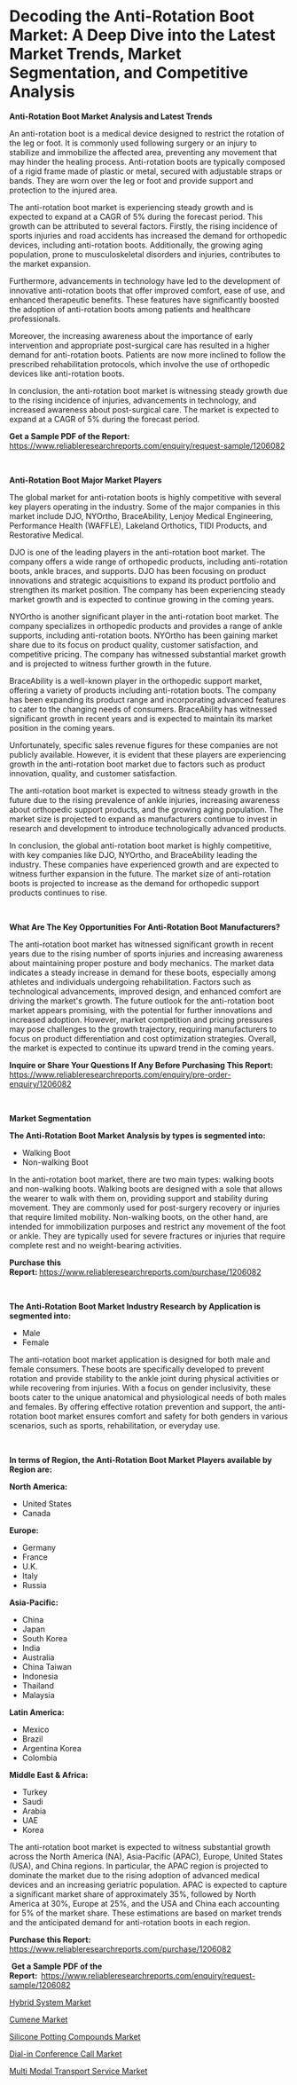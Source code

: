 <p><h1>Decoding the Anti-Rotation Boot Market: A Deep Dive into the Latest Market Trends, Market Segmentation, and Competitive Analysis</h1></p><p><strong>Anti-Rotation Boot Market Analysis and Latest Trends</strong></p>
<p><p>An anti-rotation boot is a medical device designed to restrict the rotation of the leg or foot. It is commonly used following surgery or an injury to stabilize and immobilize the affected area, preventing any movement that may hinder the healing process. Anti-rotation boots are typically composed of a rigid frame made of plastic or metal, secured with adjustable straps or bands. They are worn over the leg or foot and provide support and protection to the injured area.</p><p>The anti-rotation boot market is experiencing steady growth and is expected to expand at a CAGR of 5% during the forecast period. This growth can be attributed to several factors. Firstly, the rising incidence of sports injuries and road accidents has increased the demand for orthopedic devices, including anti-rotation boots. Additionally, the growing aging population, prone to musculoskeletal disorders and injuries, contributes to the market expansion.</p><p>Furthermore, advancements in technology have led to the development of innovative anti-rotation boots that offer improved comfort, ease of use, and enhanced therapeutic benefits. These features have significantly boosted the adoption of anti-rotation boots among patients and healthcare professionals.</p><p>Moreover, the increasing awareness about the importance of early intervention and appropriate post-surgical care has resulted in a higher demand for anti-rotation boots. Patients are now more inclined to follow the prescribed rehabilitation protocols, which involve the use of orthopedic devices like anti-rotation boots.</p><p>In conclusion, the anti-rotation boot market is witnessing steady growth due to the rising incidence of injuries, advancements in technology, and increased awareness about post-surgical care. The market is expected to expand at a CAGR of 5% during the forecast period.</p></p>
<p><strong>Get a Sample PDF of the Report:&nbsp;</strong> <a href="https://www.reliableresearchreports.com/enquiry/request-sample/1206082">https://www.reliableresearchreports.com/enquiry/request-sample/1206082</a></p>
<p>&nbsp;</p>
<p><strong>Anti-Rotation Boot Major Market Players</strong></p>
<p><p>The global market for anti-rotation boots is highly competitive with several key players operating in the industry. Some of the major companies in this market include DJO, NYOrtho, BraceAbility, Lenjoy Medical Engineering, Performance Health (WAFFLE), Lakeland Orthotics, TIDI Products, and Restorative Medical.</p><p>DJO is one of the leading players in the anti-rotation boot market. The company offers a wide range of orthopedic products, including anti-rotation boots, ankle braces, and supports. DJO has been focusing on product innovations and strategic acquisitions to expand its product portfolio and strengthen its market position. The company has been experiencing steady market growth and is expected to continue growing in the coming years.</p><p>NYOrtho is another significant player in the anti-rotation boot market. The company specializes in orthopedic products and provides a range of ankle supports, including anti-rotation boots. NYOrtho has been gaining market share due to its focus on product quality, customer satisfaction, and competitive pricing. The company has witnessed substantial market growth and is projected to witness further growth in the future.</p><p>BraceAbility is a well-known player in the orthopedic support market, offering a variety of products including anti-rotation boots. The company has been expanding its product range and incorporating advanced features to cater to the changing needs of consumers. BraceAbility has witnessed significant growth in recent years and is expected to maintain its market position in the coming years.</p><p>Unfortunately, specific sales revenue figures for these companies are not publicly available. However, it is evident that these players are experiencing growth in the anti-rotation boot market due to factors such as product innovation, quality, and customer satisfaction.</p><p>The anti-rotation boot market is expected to witness steady growth in the future due to the rising prevalence of ankle injuries, increasing awareness about orthopedic support products, and the growing aging population. The market size is projected to expand as manufacturers continue to invest in research and development to introduce technologically advanced products.</p><p>In conclusion, the global anti-rotation boot market is highly competitive, with key companies like DJO, NYOrtho, and BraceAbility leading the industry. These companies have experienced growth and are expected to witness further expansion in the future. The market size of anti-rotation boots is projected to increase as the demand for orthopedic support products continues to rise.</p></p>
<p>&nbsp;</p>
<p><strong>What Are The Key Opportunities For Anti-Rotation Boot Manufacturers?</strong></p>
<p><p>The anti-rotation boot market has witnessed significant growth in recent years due to the rising number of sports injuries and increasing awareness about maintaining proper posture and body mechanics. The market data indicates a steady increase in demand for these boots, especially among athletes and individuals undergoing rehabilitation. Factors such as technological advancements, improved design, and enhanced comfort are driving the market's growth. The future outlook for the anti-rotation boot market appears promising, with the potential for further innovations and increased adoption. However, market competition and pricing pressures may pose challenges to the growth trajectory, requiring manufacturers to focus on product differentiation and cost optimization strategies. Overall, the market is expected to continue its upward trend in the coming years.</p></p>
<p><strong>Inquire or Share Your Questions If Any Before Purchasing This Report:</strong> <a href="https://www.reliableresearchreports.com/enquiry/pre-order-enquiry/1206082">https://www.reliableresearchreports.com/enquiry/pre-order-enquiry/1206082</a></p>
<p>&nbsp;</p>
<p><strong>Market Segmentation</strong></p>
<p><strong>The Anti-Rotation Boot Market Analysis by types is segmented into:</strong></p>
<p><ul><li>Walking Boot</li><li>Non-walking Boot</li></ul></p>
<p><p>In the anti-rotation boot market, there are two main types: walking boots and non-walking boots. Walking boots are designed with a sole that allows the wearer to walk with them on, providing support and stability during movement. They are commonly used for post-surgery recovery or injuries that require limited mobility. Non-walking boots, on the other hand, are intended for immobilization purposes and restrict any movement of the foot or ankle. They are typically used for severe fractures or injuries that require complete rest and no weight-bearing activities.</p></p>
<p><strong>Purchase this Report:&nbsp;</strong><a href="https://www.reliableresearchreports.com/purchase/1206082">https://www.reliableresearchreports.com/purchase/1206082</a></p>
<p>&nbsp;</p>
<p><strong>The Anti-Rotation Boot Market Industry Research by Application is segmented into:</strong></p>
<p><ul><li>Male</li><li>Female</li></ul></p>
<p><p>The anti-rotation boot market application is designed for both male and female consumers. These boots are specifically developed to prevent rotation and provide stability to the ankle joint during physical activities or while recovering from injuries. With a focus on gender inclusivity, these boots cater to the unique anatomical and physiological needs of both males and females. By offering effective rotation prevention and support, the anti-rotation boot market ensures comfort and safety for both genders in various scenarios, such as sports, rehabilitation, or everyday use.</p></p>
<p>&nbsp;</p>
<p><strong>In terms of Region, the Anti-Rotation Boot Market Players available by Region are:</strong></p>
<p>
    <p> <strong> North America: </strong>
        <ul>
            <li>United States</li>
            <li>Canada</li>
        </ul>
        </p> 
    <p> <strong> Europe: </strong>
        <ul>
            <li>Germany</li>
            <li>France</li>
            <li>U.K.</li>
            <li>Italy</li>
            <li>Russia</li>
        </ul>
        </p> 
    <p> <strong> Asia-Pacific: </strong>
        <ul>
            <li>China</li>
            <li>Japan</li>
            <li>South Korea</li>
            <li>India</li>
            <li>Australia</li>
            <li>China Taiwan</li>
            <li>Indonesia</li>
            <li>Thailand</li>
            <li>Malaysia</li>
        </ul>
        </p> 
    <p> <strong> Latin America: </strong>
        <ul>
            <li>Mexico</li>
            <li>Brazil</li>
            <li>Argentina Korea</li>
            <li>Colombia</li>
        </ul>
        </p> 
    <p> <strong> Middle East & Africa: </strong>
        <ul>
            <li>Turkey</li>
            <li>Saudi</li>
            <li>Arabia</li>
            <li>UAE</li>
            <li>Korea</li>
        </ul>
    </p>
    </p>
<p><p>The anti-rotation boot market is expected to witness substantial growth across the North America (NA), Asia-Pacific (APAC), Europe, United States (USA), and China regions. In particular, the APAC region is projected to dominate the market due to the rising adoption of advanced medical devices and an increasing geriatric population. APAC is expected to capture a significant market share of approximately 35%, followed by North America at 30%, Europe at 25%, and the USA and China each accounting for 5% of the market share. These estimations are based on market trends and the anticipated demand for anti-rotation boots in each region.</p></p>
<p><strong>Purchase this Report: </strong><a href="https://www.reliableresearchreports.com/purchase/1206082">https://www.reliableresearchreports.com/purchase/1206082</a></p>
<p>&nbsp;<strong>Get a Sample PDF of the Report:&nbsp;&nbsp;</strong><a href="https://www.reliableresearchreports.com/enquiry/request-sample/1206082">https://www.reliableresearchreports.com/enquiry/request-sample/1206082</a></p>
<p><strong></strong></p>
<p><p><a href="https://medium.com/@laurenhunter26/hybrid-system-market-comprehensive-assessment-by-type-application-and-geography-889c549a7cb4">Hybrid System Market</a></p><p><a href="https://medium.com/p/c2bc42089bf3/edit">Cumene Market</a></p><p><a href="https://medium.com/p/0424440d15e4/edit">Silicone Potting Compounds Market</a></p><p><a href="https://github.com/ambrozg/Market-Research-Report-List-2/blob/main/dial-in-conference-call-market.md">Dial-in Conference Call Market</a></p><p><a href="https://github.com/dzharov81/Market-Research-Report-List-2/blob/main/multi-modal-transport-service-market.md">Multi Modal Transport Service Market</a></p></p>